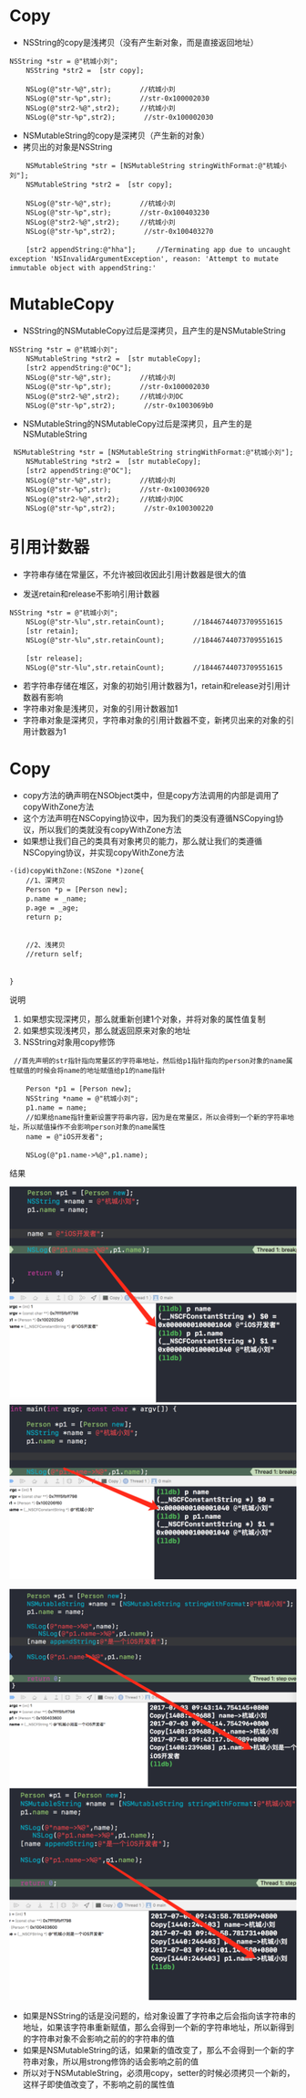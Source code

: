 # Copy

* NSString的copy是浅拷贝（没有产生新对象，而是直接返回地址）

```
NSString *str = @"杭城小刘";
    NSString *str2 =  [str copy];

    NSLog(@"str-%@",str);       //杭城小刘
    NSLog(@"str-%p",str);       //str-0x100002030
    NSLog(@"str2-%@",str2);     //杭城小刘
    NSLog(@"str-%p",str2);       //str-0x100002030
```

* NSMutableString的copy是深拷贝（产生新的对象）
* 拷贝出的对象是NSString

```
    NSMutableString *str = [NSMutableString stringWithFormat:@"杭城小刘"];
    NSMutableString *str2 =  [str copy];

    NSLog(@"str-%@",str);       //杭城小刘
    NSLog(@"str-%p",str);       //str-0x100403230
    NSLog(@"str2-%@",str2);     //杭城小刘
    NSLog(@"str-%p",str2);       //str-0x100403270

    [str2 appendString:@"hha"];     //Terminating app due to uncaught exception 'NSInvalidArgumentException', reason: 'Attempt to mutate immutable object with appendString:'
```

# 

# 

# MutableCopy

* NSString的NSMutableCopy过后是深拷贝，且产生的是NSMutableString

```
NSString *str = @"杭城小刘";
    NSMutableString *str2 =  [str mutableCopy];
    [str2 appendString:@"OC"];
    NSLog(@"str-%@",str);       //杭城小刘
    NSLog(@"str-%p",str);       //str-0x100002030
    NSLog(@"str2-%@",str2);     //杭城小刘OC
    NSLog(@"str-%p",str2);       //str-0x1003069b0
```

* NSMutableString的NSMutableCopy过后是深拷贝，且产生的是NSMutableString

```
 NSMutableString *str = [NSMutableString stringWithFormat:@"杭城小刘"];
    NSMutableString *str2 =  [str mutableCopy];
    [str2 appendString:@"OC"];
    NSLog(@"str-%@",str);       //杭城小刘
    NSLog(@"str-%p",str);       //str-0x100306920
    NSLog(@"str2-%@",str2);     //杭城小刘OC
    NSLog(@"str-%p",str2);       //str-0x100300220
```

# 引用计数器

* 字符串存储在常量区，不允许被回收因此引用计数器是很大的值

* 发送retain和release不影响引用计数器

```
NSString *str = @"杭城小刘";
    NSLog(@"str-%lu",str.retainCount);       //18446744073709551615
    [str retain];
    NSLog(@"str-%lu",str.retainCount);       //18446744073709551615

    [str release];
    NSLog(@"str-%lu",str.retainCount);       //18446744073709551615
```

* 若字符串存储在堆区，对象的初始引用计数器为1，retain和release对引用计数器有影响
* 字符串对象是浅拷贝，对象的引用计数器加1
* 字符串对象是深拷贝，字符串对象的引用计数器不变，新拷贝出来的对象的引用计数器为1

# Copy

* copy方法的确声明在NSObject类中，但是copy方法调用的内部是调用了copyWithZone方法
* 这个方法声明在NSCopying协议中，因为我们的类没有遵循NSCopying协议，所以我们的类就没有copyWithZone方法
* 如果想让我们自己的类具有对象拷贝的能力，那么就让我们的类遵循NSCopying协议，并实现copyWithZone方法

```
-(id)copyWithZone:(NSZone *)zone{
    //1、深拷贝
    Person *p = [Person new];
    p.name = _name;
    p.age = _age;
    return p;


    //2、浅拷贝
    //return self;


}
```

说明

1. 如果想实现深拷贝，那么就重新创建1个对象，并将对象的属性值复制
2. 如果想实现浅拷贝，那么就返回原来对象的地址
3. NSString对象用copy修饰

```
 //首先声明的str指针指向常量区的字符串地址，然后给p1指针指向的person对象的name属性赋值的时候会将name的地址赋值给p1的name指针
    
    Person *p1 = [Person new];
    NSString *name = @"杭城小刘";
    p1.name = name;
    //如果给name指针重新设置字符串内容，因为是在常量区，所以会得到一个新的字符串地址，所以赋值操作不会影响person对象的name属性
    name = @"iOS开发者";
    
    NSLog(@"p1.name->%@",p1.name);
```

结果

![](/assets/QQ20170703-093431@2x.png)![](/assets/QQ20170703-093504@2x.png)

![](/assets/QQ20170703-094341@2x.png)![](/assets/QQ20170703-094416@2x.png)

* 如果是NSString的话是没问题的，给对象设置了字符串之后会指向该字符串的地址，如果该字符串重新赋值，那么会得到一个新的字符串地址，所以新得到的字符串对象不会影响之前的的字符串的值
* 如果是NSMutableString的话，如果新的值改变了，那么不会得到一个新的字符串对象，所以用strong修饰的话会影响之前的值
* 所以对于NSMutableString，必须用copy，setter的时候必须拷贝一个新的，这样子即使值改变了，不影响之前的属性值





